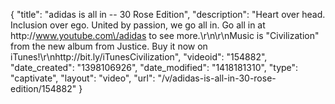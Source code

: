 {
    "title": "adidas is all in -- 30 Rose Edition",
    "description": "Heart over head. Inclusion over ego. United by passion, we go all in. Go all in at http:\/\/www.youtube.com\/adidas to see more.\r\n\r\nMusic is \"Civilization\" from the new album from Justice. Buy it now on iTunes!\r\nhttp:\/\/bit.ly\/iTunesCivilization",
    "videoid": "154882",
    "date_created": "1398106926",
    "date_modified": "1418181310",
    "type": "captivate",
    "layout": "video",
    "url": "\/v\/adidas-is-all-in-30-rose-edition\/154882"
}